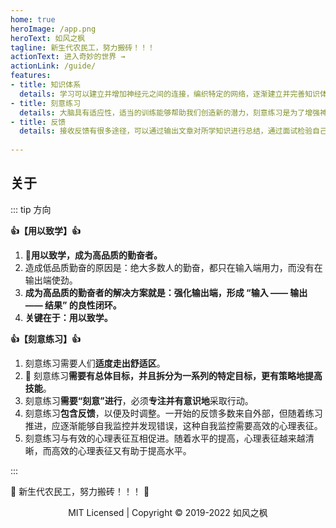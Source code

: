 ```yaml
---
home: true
heroImage: /app.png
heroText: 如风之枫
tagline: 新生代农民工，努力搬砖！！！
actionText: 进入奇妙的世界 →
actionLink: /guide/
features:
- title: 知识体系
  details: 学习可以建立并增加神经元之间的连接，编织特定的网络，逐渐建立并完善知识体系，有效查漏补缺、提取知识。
- title: 刻意练习
  details: 大脑具有适应性，适当的训练能够帮助我们创造新的潜力，刻意练习是为了增强神经元的连接强度认知升级，将短时记忆转化为长时记忆。
- title: 反馈
  details: 接收反馈有很多途径，可以通过输出文章对所学知识进行总结，通过面试检验自己是否达到公司岗位要求...
  
---
```


## 关于

::: tip 方向

**:thumbsup:【用以致学】:thumbsup:**
1. :green_book:**用以致学，成为高品质的勤奋者。**
2. 造成低品质勤奋的原因是：绝大多数人的勤奋，都只在输入端用力，而没有在输出端使劲。
3. **成为高品质的勤奋者的解决方案就是：强化输出端，形成 “输入 —— 输出 —— 结果” 的良性闭环。**
4. **关键在于：用以致学。**

**:thumbsup:【刻意练习】:thumbsup:**
1. 刻意练习需要人们**适度走出舒适区**。
2. :dart: 刻意练习**需要有总体目标，并且拆分为一系列的特定目标，更有策略地提高技能**。
3. 刻意练习**需要“刻意”进行**，必须**专注并有意识地**采取行动。
4. 刻意练习**包含反馈**，以便及时调整。一开始的反馈多数来自外部，但随着练习推进，应逐渐能够自我监控并发现错误，这种自我监控需要高效的心理表征。
5. 刻意练习与有效的心理表征互相促进。随着水平的提高，心理表征越来越清晰，而高效的心理表征又有助于提高水平。

:::

:tada: 新生代农民工，努力搬砖！！！ :tada:


<p style="text-align:center;">MIT Licensed | Copyright © 2019-2022 如风之枫</p>